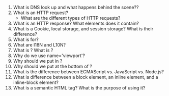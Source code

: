 1. What is DNS look up and what happens behind the scene??
2. What is an HTTP request?
   - What are the different types of HTTP requests?
3. What is an HTTP response? What elements does it contain?
4. What is a Cookie, local storage, and session storage? What is their difference?
5. What is <!DOCTYPE html> for?
6. What are I18N and L10N?
7. What is <head>? What is <meta>?
8. Why do we use name='viewport'?
9. Why should we put <link rel='stylesheet' href='index.css'> in <head>?
10. Why should we put <script src='index.js'></script> at the bottom of <body>?
11. What is the difference between ECMAScript vs. JavaScript vs. Node.js?
12. What is difference between a block element, an inline element, and a inline-block element?
13. What is a semantic HTML tag? What is the purpose of using it?

